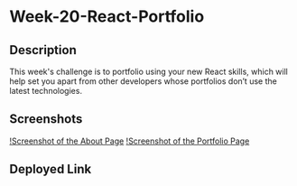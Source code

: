 # Week-20-React-Portfolio

## Description
This week's challenge is to portfolio using your new React skills, which will help set you apart from other developers whose portfolios don’t use the latest technologies. 


## Screenshots
[!Screenshot of the About Page](./public/assets/screenshot-about.png)
[!Screenshot of the Portfolio Page](./public/assets/screenshot-portfolio.png)

## Deployed Link
